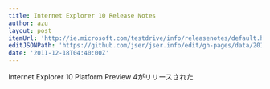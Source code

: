 ```yaml
---
title: Internet Explorer 10 Release Notes
author: azu
layout: post
itemUrl: 'http://ie.microsoft.com/testdrive/info/releasenotes/default.html'
editJSONPath: 'https://github.com/jser/jser.info/edit/gh-pages/data/2011/12/index.json'
date: '2011-12-18T04:40:00Z'
---
```

Internet Explorer 10 Platform Preview 4がリリースされた
